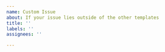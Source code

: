 ```yaml
---
name: Custom Issue
about: If your issue lies outside of the other templates
title: ''
labels: ''
assignees: ''

---
```



